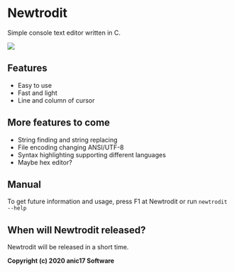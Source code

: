 # Newtrodit
Simple console text editor written in C. 

<img src="https://i.imgur.com/BtKcMDX.png">


## Features

- Easy to use
- Fast and light
- Line and column of cursor

## More features to come

- String finding and string replacing
- File encoding changing ANSI/UTF-8
- Syntax highlighting supporting different languages
- Maybe hex editor?

## Manual
To get future information and usage, press F1 at Newtrodit or run `newtrodit --help`

## When will Newtrodit released?

Newtrodit will be released in a short time.


**Copyright (c) 2020 anic17 Software**  
  <img src="https://komarev.com/ghpvc/?username=anic17" width="0" height="0">
